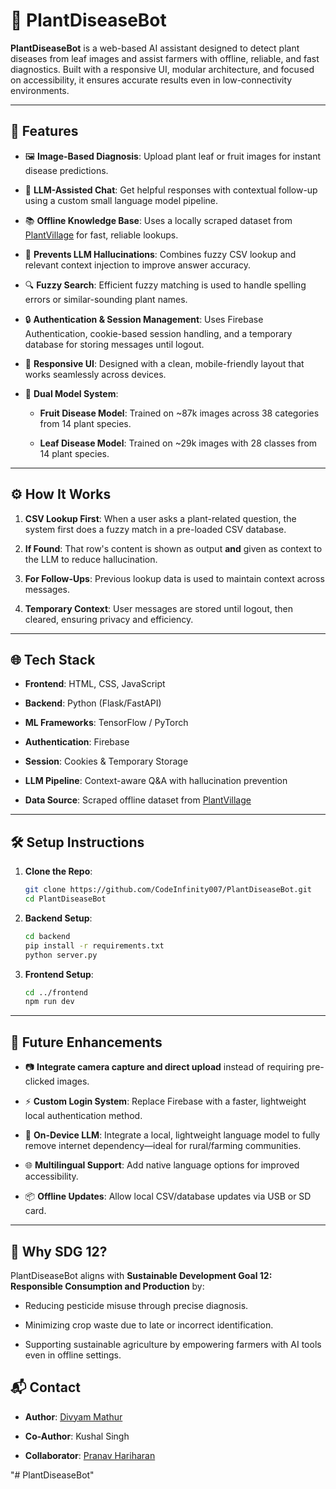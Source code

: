 
# 🌿 PlantDiseaseBot

**PlantDiseaseBot** is a web-based AI assistant designed to detect plant diseases from leaf images and assist farmers with offline, reliable, and fast diagnostics. Built with a responsive UI, modular architecture, and focused on accessibility, it ensures accurate results even in low-connectivity environments.

----------

## 🚀 Features

-   🖼 **Image-Based Diagnosis**: Upload plant leaf or fruit images for instant disease predictions.
    
-   💬 **LLM-Assisted Chat**: Get helpful responses with contextual follow-up using a custom small language model pipeline.
    
-   📚 **Offline Knowledge Base**: Uses a locally scraped dataset from [PlantVillage](https://plantvillage.psu.edu/plants) for fast, reliable lookups.
    
-   🧠 **Prevents LLM Hallucinations**: Combines fuzzy CSV lookup and relevant context injection to improve answer accuracy.
    
-   🔍 **Fuzzy Search**: Efficient fuzzy matching is used to handle spelling errors or similar-sounding plant names.
    
-   🔒 **Authentication & Session Management**: Uses Firebase Authentication, cookie-based session handling, and a temporary database for storing messages until logout.
    
-   📱 **Responsive UI**: Designed with a clean, mobile-friendly layout that works seamlessly across devices.
    
-   🌿 **Dual Model System**:
    
    -   **Fruit Disease Model**: Trained on ~87k images across 38 categories from 14 plant species.
        
    -   **Leaf Disease Model**: Trained on ~29k images with 28 classes from 14 plant species.
        

----------

## ⚙️ How It Works

1.  **CSV Lookup First**: When a user asks a plant-related question, the system first does a fuzzy match in a pre-loaded CSV database.
    
2.  **If Found**: That row's content is shown as output **and** given as context to the LLM to reduce hallucination.
    
3.  **For Follow-Ups**: Previous lookup data is used to maintain context across messages.
    
4.  **Temporary Context**: User messages are stored until logout, then cleared, ensuring privacy and efficiency.
    

----------

## 🌐 Tech Stack

-   **Frontend**: HTML, CSS, JavaScript
    
-   **Backend**: Python (Flask/FastAPI)
    
-   **ML Frameworks**: TensorFlow / PyTorch
    
-   **Authentication**: Firebase
    
-   **Session**: Cookies & Temporary Storage
    
-   **LLM Pipeline**: Context-aware Q&A with hallucination prevention
    
-   **Data Source**: Scraped offline dataset from [PlantVillage](https://plantvillage.psu.edu/plants)
    

----------

## 🛠 Setup Instructions

1.  **Clone the Repo**:
    
    ```bash
    git clone https://github.com/CodeInfinity007/PlantDiseaseBot.git
    cd PlantDiseaseBot
    
    ```
    
2.  **Backend Setup**:
    
    ```bash
    cd backend
    pip install -r requirements.txt
    python server.py
    
    ```
    
3.  **Frontend Setup**:
    
    ```bash
    cd ../frontend
    npm run dev
    
    ```
    

----------

## 🧩 Future Enhancements

   - 📷 **Integrate camera capture and direct upload** instead of requiring pre-clicked images.

-   ⚡ **Custom Login System**: Replace Firebase with a faster, lightweight local authentication method.
    
-   🧠 **On-Device LLM**: Integrate a local, lightweight language model to fully remove internet dependency—ideal for rural/farming communities.
    
-   🌐 **Multilingual Support**: Add native language options for improved accessibility.
    
-   📦 **Offline Updates**: Allow local CSV/database updates via USB or SD card.
    

----------

## 🌱 Why SDG 12?

PlantDiseaseBot aligns with **Sustainable Development Goal 12: Responsible Consumption and Production** by:

-   Reducing pesticide misuse through precise diagnosis.
    
-   Minimizing crop waste due to late or incorrect identification.
    
-   Supporting sustainable agriculture by empowering farmers with AI tools even in offline settings.
    



## 📬 Contact

-   **Author**: [Divyam Mathur](https://github.com/CodeInfinity007)
-  **Co-Author**: Kushal Singh
    
-   **Collaborator**: [Pranav Hariharan](https://github.com/pranavhariharan145)
    

"# PlantDiseaseBot" 
